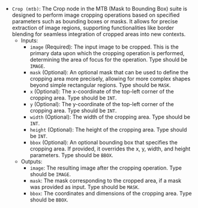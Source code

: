 - `Crop (mtb)`: The Crop node in the MTB (Mask to Bounding Box) suite is designed to perform image cropping operations based on specified parameters such as bounding boxes or masks. It allows for precise extraction of image regions, supporting functionalities like border blending for seamless integration of cropped areas into new contexts.
    - Inputs:
        - `image` (Required): The input image to be cropped. This is the primary data upon which the cropping operation is performed, determining the area of focus for the operation. Type should be `IMAGE`.
        - `mask` (Optional): An optional mask that can be used to define the cropping area more precisely, allowing for more complex shapes beyond simple rectangular regions. Type should be `MASK`.
        - `x` (Optional): The x-coordinate of the top-left corner of the cropping area. Type should be `INT`.
        - `y` (Optional): The y-coordinate of the top-left corner of the cropping area. Type should be `INT`.
        - `width` (Optional): The width of the cropping area. Type should be `INT`.
        - `height` (Optional): The height of the cropping area. Type should be `INT`.
        - `bbox` (Optional): An optional bounding box that specifies the cropping area. If provided, it overrides the x, y, width, and height parameters. Type should be `BBOX`.
    - Outputs:
        - `image`: The resulting image after the cropping operation. Type should be `IMAGE`.
        - `mask`: The mask corresponding to the cropped area, if a mask was provided as input. Type should be `MASK`.
        - `bbox`: The coordinates and dimensions of the cropping area. Type should be `BBOX`.
